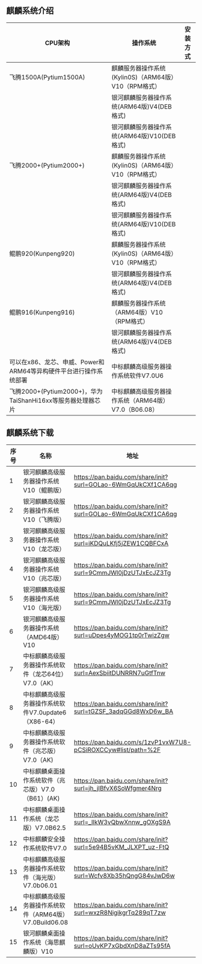 ## 麒麟系统介绍
CPU架构 | 操作系统 | 安装方式
-- | -- | -- 
飞腾1500A(Pytium1500A) | 麒麟服务器操作系统(Kylin0S)（ARM64版）V10（RPM格式）|
||银河麒麟服务器操作系统(ARM64版)V4(DEB格式) |
||银河麒麟服务器操作系统(ARM64版)V10(DEB格式) |
飞腾2000+(Pytium2000+) | 麒麟服务器操作系统(Kylin0S)（ARM64版）V10（RPM格式） |
||银河麒麟服务器操作系统(ARM64版)V4(DEB格式) |
||银河麒麟服务器操作系统(ARM64版)V10(DEB格式) |
鲲鹏920(Kunpeng920) | 麒麟服务器操作系统(Kylin0S)（ARM64版）V10（RPM格式）|
||银河麒麟服务器操作系统(ARM64版)V4(DEB格式) |
鲲鹏916(Kunpeng916) | 麒麟服务器操作系统（ARM64版）V10（RPM格式）|
||银河麒麟服务器操作系统(ARM64版)V4(DEB格式) |
可以在x86、龙芯、申威、Power和ARM64等异构硬件平台进行操作系统部署 | 中标麒麟高级服务器操作系统软件V7.0U6 |
飞腾2000+(Pytium2000+)，华为TaiShanHi16xx等服务器处理器芯片 | 中标麒麟高级服务器操作系统（ARM64版）V7.0（B06.08）|


## 麒麟系统下载

序号 | 名称 | 地址 | 提取码
-- | -- | -- | --
1 | 银河麒麟高级服务器操作系统V10（鲲鹏版） | https://pan.baidu.com/share/init?surl=GOLao-6WmGqUkCXf1CA6qg | 1vt8
2 | 银河麒麟高级服务器操作系统V10（飞腾版） | https://pan.baidu.com/share/init?surl=GOLao-6WmGqUkCXf1CA6qg | 1vt8
3 | 银河麒麟高级服务器操作系统V10（龙芯版） | https://pan.baidu.com/share/init?surl=iKDQuLKfj5jZEW1CQBFCxA | xv2u
4 | 银河麒麟高级服务器操作系统V10（兆芯版） | https://pan.baidu.com/share/init?surl=9CmmJWl0jDzUTJxEcJZ3Tg | now7
5 | 银河麒麟高级服务器操作系统V10（海光版） | https://pan.baidu.com/share/init?surl=9CmmJWl0jDzUTJxEcJZ3Tg | now7
6 | 银河麒麟高级服务器操作系统（AMD64版）V10 | https://pan.baidu.com/share/init?surl=uDpes4yMOG1tp0rTwizZgw | sou5
7 | 中标麒麟高级服务器操作系统软件（龙芯64位）V7.0（AK） | https://pan.baidu.com/share/init?surl=AexSbiitDUNRRN7uGtfTnw | axun
8 | 中标麒麟高级服务器操作系统软件V7.0update6（X86-64） | https://pan.baidu.com/share/init?surl=tGZSF_3adqGGd8WxD6w_BA | qgud
9 | 中标麒麟高级服务器操作系统软件（兆芯版）V7.0（AK) | https://pan.baidu.com/s/1zvP1vxW7U8-pCSiROXCCyw#list/path=%2F | s9vf
10 | 中标麒麟桌面操作系统软件（兆芯版）V7.0（B61）(AK) | https://pan.baidu.com/share/init?surl=jh_jIBfvX6SoWfgmer4Nrg | 6ow6
11 | 中标麒麟桌面操作系统（龙芯版）V7.0B62.5 | https://pan.baidu.com/share/init?surl=_lIkW3vQbwXnnw_gOXgS9A | mshr
12 | 中标麒麟安全操作系统软件V7.0 | https://pan.baidu.com/share/init?surl=5e94B5vKM_JLXPT_uz-FtQ | 5kjz
13 | 中标麒麟高级服务器操作系统软件（海光版）V7.0b06.01 | https://pan.baidu.com/share/init?surl=Wcfv8Xb35hQngG84vJwD6w | wwyb
14 | 中标麒麟高级服务器操作系统软件（ARM64版）V7.0Build06.08 | https://pan.baidu.com/share/init?surl=wxzR8NigikgrTq289qT7zw | kj1r
15 | 银河麒麟桌面操作系统（海思麒麟版）V10 | https://pan.baidu.com/share/init?surl=oUvKP7xGbdXnD8aZTs95fA | rn8q


